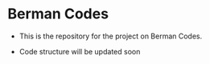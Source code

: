 # Berman Codes

- This is the repository for the project on Berman Codes.

- Code structure will be updated soon
